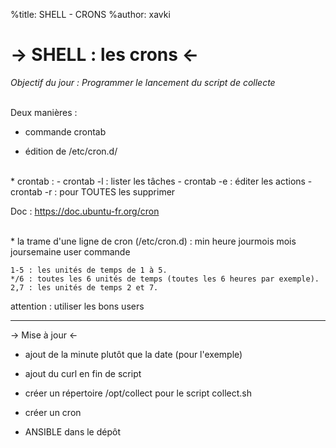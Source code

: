 %title: SHELL - CRONS
%author: xavki




-> SHELL : les crons <-
=========


*Objectif du jour : Programmer le lancement du script de collecte*

<br>
Deux manières :

* commande crontab

* édition de /etc/cron.d/

<br>
* crontab :
	- crontab -l : lister les tâches
	- crontab -e : éditer les actions
	- crontab -r : pour TOUTES les supprimer


Doc : https://doc.ubuntu-fr.org/cron

<br>
* la trame d'une ligne de cron (/etc/cron.d) :
min heure jourmois mois joursemaine user commande


    1-5 : les unités de temps de 1 à 5.
    */6 : toutes les 6 unités de temps (toutes les 6 heures par exemple).
    2,7 : les unités de temps 2 et 7.


attention : utiliser les bons users


---------------------------------------------------------------------------------




-> Mise à jour <-






* ajout de la minute plutôt que la date (pour l'exemple)

* ajout du curl en fin de script

* créer un répertoire  /opt/collect pour le script collect.sh

* créer un cron

*  ANSIBLE dans le dépôt





